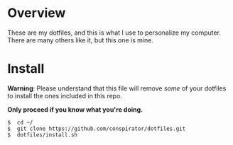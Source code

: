 # Overview
These are my dotfiles, and this is what I use to personalize my computer. There are many others like it, but this one is mine.

# Install
**Warning**: Please understand that this file will remove *some* of your dotfiles to install the ones included in this repo.

**Only proceed if you know what you're doing.**

```
$  cd ~/
$  git clone https://github.com/conspirator/dotfiles.git
$  dotfiles/install.sh
```